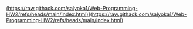 [(https://raw.githack.com/salyoka1/Web-Programming-HW2/refs/heads/main/index.html)](https://raw.githack.com/salyoka1/Web-Programming-HW2/refs/heads/main/index.html)](https://raw.githack.com/salyoka1/Web-Programming-HW2/refs/heads/main/index.html)
